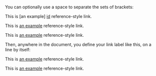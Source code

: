 
[id]: http://example.com/  "Optional Title Here"

You can optionally use a space to separate the sets of brackets:

This is [an example] [id] reference-style link.

This is [an example][id] reference-style link.

This is [an example][id1] reference-style link.

Then, anywhere in the document, you define your link label like this, on a line by itself:

This is [an example][id2] reference-style link.

This is [an example][id3] reference-style link.

[id1]: http://example.com/  'Optional Title Here'

[id2]: http://example.com/  (Optional Title Here)

[id3]: http://example.com/